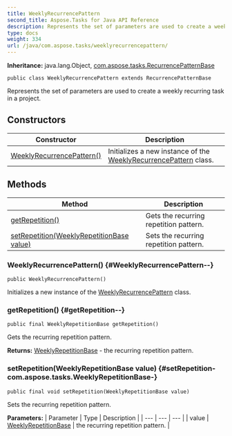 ```yaml
---
title: WeeklyRecurrencePattern
second_title: Aspose.Tasks for Java API Reference
description: Represents the set of parameters are used to create a weekly recurring task in a project.
type: docs
weight: 334
url: /java/com.aspose.tasks/weeklyrecurrencepattern/
---
```


**Inheritance:**
java.lang.Object, [com.aspose.tasks.RecurrencePatternBase](../../com.aspose.tasks/recurrencepatternbase)
```
public class WeeklyRecurrencePattern extends RecurrencePatternBase
```

Represents the set of parameters are used to create a weekly recurring task in a project.
## Constructors

| Constructor | Description |
| --- | --- |
| [WeeklyRecurrencePattern()](#WeeklyRecurrencePattern--) | Initializes a new instance of the [WeeklyRecurrencePattern](../../com.aspose.tasks/weeklyrecurrencepattern) class. |
## Methods

| Method | Description |
| --- | --- |
| [getRepetition()](#getRepetition--) | Gets the recurring repetition pattern. |
| [setRepetition(WeeklyRepetitionBase value)](#setRepetition-com.aspose.tasks.WeeklyRepetitionBase-) | Sets the recurring repetition pattern. |
### WeeklyRecurrencePattern() {#WeeklyRecurrencePattern--}
```
public WeeklyRecurrencePattern()
```


Initializes a new instance of the [WeeklyRecurrencePattern](../../com.aspose.tasks/weeklyrecurrencepattern) class.

### getRepetition() {#getRepetition--}
```
public final WeeklyRepetitionBase getRepetition()
```


Gets the recurring repetition pattern.

**Returns:**
[WeeklyRepetitionBase](../../com.aspose.tasks/weeklyrepetitionbase) - the recurring repetition pattern.
### setRepetition(WeeklyRepetitionBase value) {#setRepetition-com.aspose.tasks.WeeklyRepetitionBase-}
```
public final void setRepetition(WeeklyRepetitionBase value)
```


Sets the recurring repetition pattern.

**Parameters:**
| Parameter | Type | Description |
| --- | --- | --- |
| value | [WeeklyRepetitionBase](../../com.aspose.tasks/weeklyrepetitionbase) | the recurring repetition pattern. |

